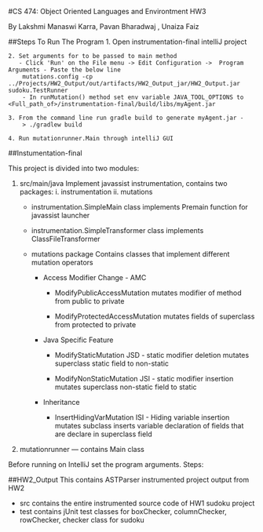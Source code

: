 #CS 474: Object Oriented Languages and Environtment HW3

By Lakshmi Manaswi Karra, Pavan Bharadwaj , Unaiza Faiz



##Steps To Run The Program
    1. Open instrumentation-final intelliJ project
    
    2. Set arguments for to be passed to main method
       - Click 'Run' on the File menu -> Edit Configuration ->  Program Arguments - Paste the below line 
        mutations.config -cp ../Projects/HW2_Output/out/artifacts/HW2_Output_jar/HW2_Output.jar sudoku.TestRunner
        - In runMutation() method set env variable JAVA_TOOL_OPTIONS to <Full_path_of>/instrumentation-final/build/libs/myAgent.jar
        
    3. From the command line run gradle build to generate myAgent.jar -
        > ./gradlew build 
        
    4. Run mutationrunner.Main through intelliJ GUI


##Instumentation-final 

This project is divided into two modules:
	
1. src/main/java
       Implement javassist instrumentation, contains two packages:
        i. instrumentation
        ii. mutations
       
    - instrumentation.SimpleMain class
              implements Premain function for javassist launcher
              
    - instrumentation.SimpleTransformer class
		    implements ClassFileTransformer 
		    
	- mutations package
	    Contains classes that implement different mutation operators
	    
        - Access Modifier Change - AMC 
	       - ModifyPublicAccessMutation
	        mutates modifier of method from public to private
	        
	       - ModifyProtectedAccessMutation
	        mutates fields of superclass from protected to private
	        
	    - Java Specific Feature 
	       - ModifyStaticMutation
	            JSD - static modifier deletion 
	                mutates superclass static field to non-static
	        
	       - ModifyNonStaticMutation
	            JSI - static modifier insertion 
	                mutates superclass non-static field to static
		    
		- Inheritance
		    - InsertHidingVarMutation
		        ISI - Hiding variable insertion
		            mutates subclass inserts variable declaration of fields that are declare in superclass field
		

2. mutationrunner
		— contains Main class 

Before running on IntelliJ set the program arguments. Steps: 


##HW2_Output
This contains ASTParser instrumented project output from HW2
    
   - src 
		contains the entire instrumented source code of HW1 sudoku project
   - test
		contains jUnit test classes for boxChecker, columnChecker, rowChecker, checker class for sudoku

